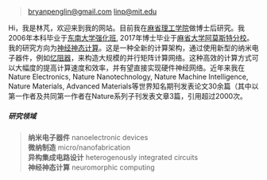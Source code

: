> bryanpenglin@gmail.com
> linp@mit.edu

Hi，我是林芃，欢迎来到我的网站。目前我在[麻省理工学院](http://www.mit.edu/)做博士后研究。我2006年本科毕业于[东南大学强化班](http://www.seu.edu.cn), 2017年博士毕业于[麻省大学阿莫斯特分校](http://ww.umass.edu)。我的研究方向为[神经神态计算](https://en.wikipedia.org/wiki/Neuromorphic_engineering)。这是一种全新的计算架构，通过使用新型的纳米电子器件，例如[忆阻器](https://en.wikipedia.org/wiki/Memristor)，来构造大规模的并行矩阵计算网络。这种高效的计算方式可以大幅度的提高计算速度和效率，并有望直接实现硬件神经网络。近年来我在Nature Electronics, Nature Nanotechnology, Nature Machine Intelligence, Nature Materials, Advanced  Materials等世界知名期刊发表论文30余篇（其中以第一作者及共同第一作者在Nature系列子刊发表文章3篇，引用超过2000次。

##### 研究领域

> __纳米电子器件__ nanoelectronic devices <br>
> __微纳制造__ micro/nanofabrication <br>
> __异构集成电路设计__ heterogenously integrated circuits <br>
> __神经神态计算__  neuromorphic computing <br>